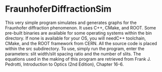 # FraunhoferDiffractionSim
This very simple program simulates and generates graphs for the Fraunhofer diffraction phenomenon. It uses C++, CMake, and ROOT.
Some pre-built binaries are available for some operating systems within the bin directory. If none is available for your OS, you
will needC++ toolchain, CMake, and the ROOT framework from CERN. All the source code is placed within the src subdirectory.
To use, simply run the program, enter the parameters: slit width/slit spacing ratio and the number of slits.
The equations used in the making of this program are retrieved from Frank J. Pedrotti, Introduction to Optics (2nd Edition), 
Chapter 16-6.